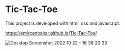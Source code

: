 # Tic-Tac-Toe

This project is developed with html, css and javascript.

https://emircanbakar.github.io/Tic-Tac-Toe/

![Desktop Screenshot 2022 10 22 - 16 38 20 33](https://user-images.githubusercontent.com/98719469/197342176-98389cd7-5be1-47c4-abcc-e09170edb439.png)
